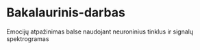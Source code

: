 # Bakalaurinis-darbas
Emocijų atpažinimas balse naudojant neuroninius tinklus ir signalų spektrogramas
